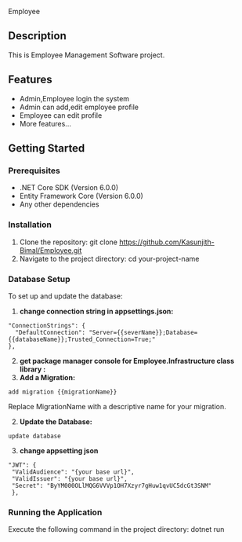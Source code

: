 Employee
## Description
This is Employee Management Software
project.
## Features
- Admin,Employee login the system
- Admin can add,edit employee profile
- Employee can edit profile
- More features...
## Getting Started
### Prerequisites
- .NET Core SDK (Version 6.0.0)
- Entity Framework Core (Version 6.0.0)
- Any other dependencies
### Installation
1. Clone the repository:
 git clone https://github.com/Kasunjith-Bimal/Employee.git
2. Navigate to the project directory:
 cd your-project-name
### Database Setup
To set up and update the database:
1. **change connection string in appsettings.json:**

```
"ConnectionStrings": {
  "DefaultConnection": "Server={{severName}};Database={{databaseName}};Trusted_Connection=True;"
},
```
2. **get package manager console for Employee.Infrastructure class library :**
  1. **Add a Migration:**
   ```
   add migration {{migrationName}}
   ```
   Replace MigrationName with a descriptive name for your migration.
   
  2. **Update the Database:**
   ```
   update database
   ```
3. **change appsetting json**
 ```
 "JWT": {
  "ValidAudience": "{your base url}",
  "ValidIssuer": "{your base url}",
  "Secret": "ByYM000OLlMQG6VVVp1OH7Xzyr7gHuw1qvUC5dcGt3SNM"
  },
```
### Running the Application
Execute the following command in the project directory:
dotnet run

